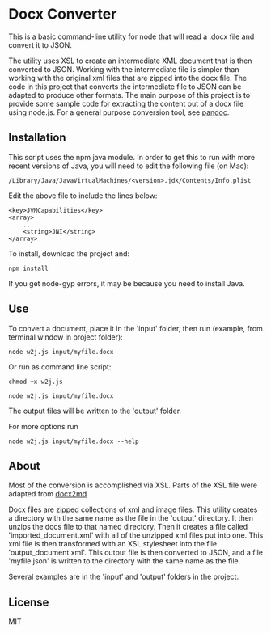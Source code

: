 # Docx Converter

This is a basic command-line utility for node that will read a .docx file 
and convert it to JSON. 

The utility uses XSL to create an intermediate XML document that is then
converted to JSON. Working with the intermediate file is simpler than
working with the original xml files that are zipped into the docx file. The code
in this project that converts the intermediate file to JSON can be adapted
to produce other formats. The main purpose of this project is to provide some sample
 code for 
extracting the content out of a docx file using node.js. For a general purpose conversion 
tool, see [pandoc](http://www.pandoc.org).

## Installation

This script uses the npm java module. In order to get this to run with more recent versions of Java,
you will need to edit the following file (on Mac):

    /Library/Java/JavaVirtualMachines/<version>.jdk/Contents/Info.plist 

Edit the above file to include the lines below:

    <key>JVMCapabilities</key>
    <array>
        ...
        <string>JNI</string>
    </array>


To install, download the project and:

    npm install
    
If you get node-gyp errors, it may be because you need to install Java.     

## Use

To convert a document, place it in the 'input' folder, then run (example, from
terminal window in project folder):

    node w2j.js input/myfile.docx

Or run as command line script:

    chmod +x w2j.js

    node w2j.js input/myfile.docx
    
The output files will be written to the 'output' folder.

For more options run

    node w2j.js input/myfile.docx --help
    
## About
    
Most of the conversion is accomplished via XSL. Parts of the XSL file were 
adapted from [docx2md](https://github.com/matb33/docx2md)

Docx files are zipped collections of xml and image files. This utility creates
a directory with the same name as the file in the 'output' directory. It then 
unzips the docs file to that named directory. Then it creates a file called 
'imported_document.xml' with all of the unzipped xml files put into one. This
xml file is then transformed with an XSL stylesheet into the file 'output_document.xml'. 
This output file is then converted to JSON, and a file 'myfile.json' is written
to the directory with the same name as the file. 

Several examples are in the 'input' and 'output' folders in the project.
 

## License
 
MIT    